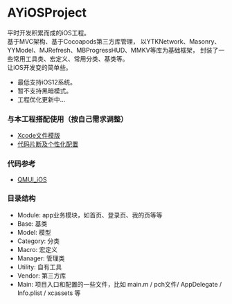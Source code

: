# AYiOSProject
平时开发积累而成的iOS工程。  
基于MVC架构、基于Cocoapods第三方库管理，
以YTKNetwork、Masonry、YYModel、MJRefresh、MBProgressHUD、MMKV等库为基础框架，
封装了一些常用工具类、宏定义、常用分类、基类等。  
让iOS开发变的简单些。 

* 最低支持iOS12系统。
* 暂不支持黑暗模式。
* 工程优化更新中...

### 与本工程搭配使用（按自己需求调整）
* [Xcode文件模版](https://github.com/wtuyp/Xcode_Templates)
* [代码片断及个性化配置](https://github.com/wtuyp/XcodeUserData)

### 代码参考
* [QMUI_iOS](https://github.com/Tencent/QMUI_iOS)

### 目录结构
* Module: app业务模块，如首页、登录页、我的页等等
* Base: 基类
* Model: 模型
* Category: 分类
* Macro: 宏定义
* Manager: 管理类
* Utility: 自有工具
* Vendor: 第三方库
* Main: 项目入口和配置的一些文件，比如 main.m / pch文件/ AppDelegate / Info.plist / xcassets 等

